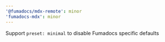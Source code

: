 ```yaml
---
'@fumadocs/mdx-remote': minor
'fumadocs-mdx': minor
---
```


Support `preset: minimal` to disable Fumadocs specific defaults
